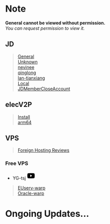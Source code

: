 # Note
**General cannot be viewed without permission.**  
*You can request permission to view it.*
## JD
> [General](https://www.kdocs.cn/l/cvv59F3SXS4B)  
> [Unknown](./JD/Unknown#readme)  
> [nevinee](./JD/nevinee#readme)   
> [qinglong](./JD/qinglong#readme)  
> [lan-tianxiang](https://github.com/lan-tianxiang/JS_TOOL/wiki)  
> [Local](https://github.com/zhanghaifei1997/HuntTigerTonight/raw/main/Scripts/js/Node.js-613.rar)   
> [JDMemberCloseAccount](https://github.com/yqchilde/JDMemberCloseAccount#jdmembercloseaccount)

## elecV2P
> [Install](./Vtop/Readme.md#v2p%E5%AE%89%E8%A3%85%E6%95%99%E7%A8%8B)  
> [arm64](./Vtop/arm64.md#v2pv2p%E6%94%BB%E7%95%A5%E8%A1%A5%E5%AE%8C%E8%AE%A1%E5%88%92n1%E8%B7%AF%E7%94%B1%E5%99%A8%E7%AD%89arm64%E6%9E%B6%E6%9E%84%E8%AE%BE%E5%A4%87%E5%AE%89%E8%A3%85v2p%E7%9A%84%E6%96%B9%E6%B3%95%E8%AF%B4%E6%98%8E)

## VPS
> [Foreign Hosting Reviews](https://www.zhujiceping.com/)  

### Free VPS
- YG-tsj [<img src="/Icons/youtube2.png" title="YG-tsj's channel" width="25" height="25" />][YT]  
> [EUserv-warp](https://github.com/YG-tsj/EUserv-warp#readme)  
> [Oracle-warp](https://github.com/YG-tsj/Oracle-warp#readme)  

# Ongoing Updates...


[YT]:https://www.youtube.com/channel/UCQqyh9tQfTBVtLzqOJ1KnSA "YG-tsj's channel"

